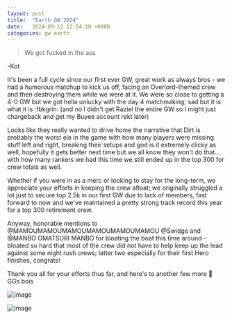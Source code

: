 ```yaml
---
layout: post
title:  "Earth GW 2024"
date:   2024-09-12 12:54:10 +0900
categories: gw earth 
---
```


> We got fucked in the ass

-Kot

It's been a full cycle since our first ever GW, great work as always bros - we had a humorous matchup to kick us off, facing an Overlord-themed crew and then destroying them while we were at it. We were so close to getting a 4-0 GW but we got hella unlucky with the day 4 matchmaking; sad but it is what it is \:fbkgrin\: (and no I didn't get Raziel the entire GW so I might just chargeback and get my Buyee account rekt later)

Looks like they really wanted to drive home the narrative that Dirt is probably the worst ele in the game with how many players were missing stuff left and right, breaking their setups and god is it extremely clicky as well, hopefully it gets better next time but we all know they won't do that... with how many rankers we had this time we still ended up in the top 300 for crew totals as well.

Whether if you were in as a merc or looking to stay for the long-term, we appreciate your efforts in keeping the crew afloat; we originally struggled a lot just to secure top 2.5k in our first GW due to lack of members, fast forward to now and we've maintained a pretty strong track record this year for a top 300 retirement crew. 

Anyway, honorable mentions to @MAMOUMAMOUMAMOUMAMOUMAMOUMAMOU @Swidge and @MANBO OMATSURI MANBO for bloating the boat this time around - bloated so hard that most of the crew did not have to help keep up the lead against some night rush crews; latter two especially for their first Hero finishes, congrats! 

Thank you all for your efforts thus far, and here's to another few more 🍻 GGs bois

![image](https://cdn.discordapp.com/attachments/1182602381746241566/1284178389443547157/dogjam_dirt_gw.png?ex=66e5afd2&is=66e45e52&hm=cd00526a348c63f5f7029d9d96394b8545dc79b2204c18ca6c7f5fb1f1288ca7&)

![image](https://cdn.discordapp.com/attachments/1182602381746241566/1284178389913174018/image.png?ex=66e5afd3&is=66e45e53&hm=b3c2b67093f0c973066297a6cebdba8fdd3e844e57f991a4cac2022032c5007c&)
